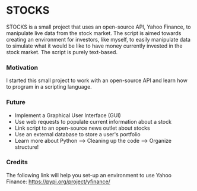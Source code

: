 # STOCKS
STOCKS is a small project that uses an open-source API, Yahoo Finance, to manipulate live data from the stock market. 
The script is aimed towards creating an environment for investors, like myself, to easily manipulate data to simulate 
what it would be like to have money currently invested in the stock market. The script is purely text-based.

### Motivation 
I started this small project to work with an open-source API and learn how to program in a scripting language.

### Future
-  Implement a Graphical User Interface (GUI)
-  Use web requests to populate current information about a stock
-  Link script to an open-source news outlet about stocks
-  Use an external database to store a user's portfolio
-  Learn more about Python --> Cleaning up the code --> Organize structure! 

### Credits
The following link will help you set-up an environment to use Yahoo Finance: https://pypi.org/project/yfinance/